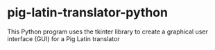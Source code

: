 # pig-latin-translator-python
This Python program uses the tkinter library to create a graphical user interface (GUI) for a Pig Latin translator
